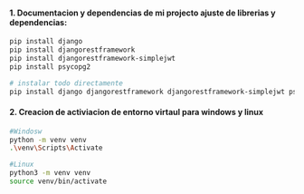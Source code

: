 



#### 1. Documentacion y dependencias de mi projecto ajuste de librerias y dependencias:

```bash
pip install django
pip install djangorestframework
pip install djangorestframework-simplejwt
pip install psycopg2

# instalar todo directamente
pip install django djangorestframework djangorestframework-simplejwt psycopg2

```

#### 2. Creacion de activiacion de entorno virtaul para windows y linux 



```bash
#Windosw
python -m venv venv
.\venv\Scripts\Activate

#Linux
python3 -m venv venv
source venv/bin/activate

```

